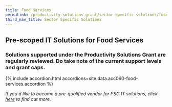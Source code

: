 ```yaml
---
title: Food Services
permalink: /productivity-solutions-grant/sector-specific-solutions/foodservices/
third_nav_title: Sector Specific Solutions
---
```


## Pre-scoped IT Solutions for Food Services

### Solutions supported under the Productivity Solutions Grant are regularly reviewed. Do take note of the current support levels and grant caps.

{% include accordion.html accordions=site.data.acc060-food-services.accordion %}

_If you d like to become a pre-qualified vendor for PSG IT solutions, click <a target='_blank' href='https://www.imda.gov.sg/icmvendors' >here</a> to find out more._